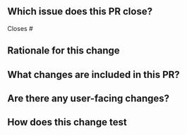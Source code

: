 ## Which issue does this PR close?

Closes #

## Rationale for this change

## What changes are included in this PR?

## Are there any user-facing changes?

## How does this change test
